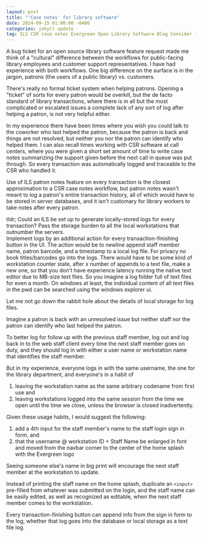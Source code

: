 ```yaml
---
layout: post
title: "'Case notes' for library software"
date: 2024-09-15 01:00:00 -0400
categories: jekyll update
tag: ILS CSR case notes Evergreen Open Library Software Blog Consider it coded!
---
```


A bug ticket for an open source library software feature request made me think of a "cultural" difference between the workflows for public-facing library employees and customer support representatives. I have had experience with both workflows. One big difference on the surface is in the jargon, patrons (the users of a public library) vs. customers.

There's really no formal ticket system when helping patrons. Opening a "ticket" of sorts for every patron would be overkill, but the de facto standard of library transactions, where there is in all but the most complicated or escalated issues a complete lack of any sort of log after helping a patron, is not very helpful either. 

In my experience there have been times where you wish you could talk to the coworker who last helped the patron, because the patron is back and things are not resolved, but neither you nor the patron can identify who helped them. I can also recall times working with CSR software at call centers, where you were given a short set amount of time to write case notes summarizing the support given before the next call in queue was put through. So every transaction was automatically logged and traceable to the CSR who handled it.

Use of ILS patron notes feature on every transaction is the closest approximation to a CSR case notes workflow, but patron notes wasn't meant to log a patron's entire transaction history, all of which would have to be stored in server databases, and it isn't customary for library workers to take notes after every patron.

tldr;
Could an ILS be set up to generate locally-stored logs for every transaction? Pass the storage burden to all the local workstations that outnumber the servers.  
Implement logs by an additional action for every transaction-finishing button in the UI. The action would be to newline append staff member name, patron barcode, and a timestamp to a local log file. For privacy no book titles/barcodes go into the logs.
There would have to be some kind of workstation counter state, after x number of appends to a text file, make a new one, so that you don't have experience latency running the native text editor due to MB-size text files. So you imagine a log folder full of text files for even a month. On windows at least, the individual content of all text files in the pwd can be searched using the windows explorer ui. 

Let me not go down the rabbit hole about the details of local storage for log files.

Imagine a patron is back with an unresolved issue but neither staff nor the patron can identify who last helped the patron.

To better log for follow up with the previous staff member, log out and log back in to the web staff client every time the next staff member goes on duty, and they should log in with either a user name or workstation name that identifies the staff member.

But in my experience, everyone logs in with the same username, the one for the library department, and everyone's in a habit of
1. leaving the workstation name as the same arbitrary codename from first use and
1. leaving workstations logged into the same session from the time we open until the time we close, unless the browser is closed inadvertently.

Given these usage habits, I would suggest the following:
1. add a 4th input for the staff member's name to the staff login sign in form, and
1. that the username @ workstation ID + Staff Name be enlarged in font and moved from the navbar corner to the center of the home splash with the Evergreen logo

Seeing someone else's name in big print will encourage the next staff member at the workstation to update.

Instead of printing the staff name on the home splash, duplicate an `<input>` pre-filled from whatever was submitted on the login, and the staff name can be easily edited, as well as recognized as editable, when the next staff member comes to the workstation.

Every transaction-finishing button can append info from the sign in form to the log, whether that log goes into the database or local storage as a text file log.
